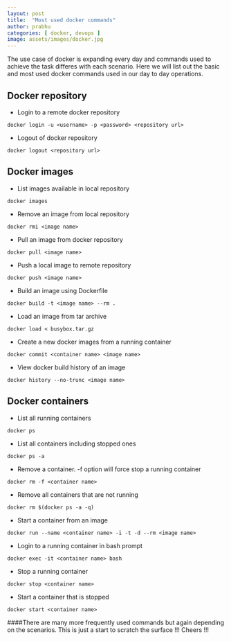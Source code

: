 ```yaml
---
layout: post
title:  "Most used docker commands"
author: prabhu
categories: [ docker, devops ]
image: assets/images/docker.jpg
---
```


The use case of docker is expanding every day and commands used to achieve the task differes with each scenario. Here we will list out the basic and most used docker commands used in our day to day operations.

## Docker repository

* Login to a remote docker repository

```
docker login -u <username> -p <password> <repository url>
```

* Logout of docker repository

```
docker logout <repository url>
```

## Docker images

* List images available in local repository

```
docker images
```

* Remove an image from local repository

```
docker rmi <image name>
```

* Pull an image from docker repository

```
docker pull <image name>
```

* Push a local image to remote repository
```
docker push <image name>
```

* Build an image using Dockerfile

```
docker build -t <image name> --rm .
```

* Load an image from tar archive

```
docker load < busybox.tar.gz
```

* Create a new docker images from a running container

```
docker commit <container name> <image name>
```

* View docker build history of an image

```
docker history --no-trunc <image name>
```

## Docker containers

* List all running containers

```
docker ps
```

* List all containers including stopped ones

```
docker ps -a
```

* Remove a container. -f option will force stop a running container 

```
docker rm -f <container name>
```

* Remove all containers that are not running

```
docker rm $(docker ps -a -q)
```

* Start a container from an image

```
docker run --name <container name> -i -t -d --rm <image name>
```

* Login to a running container in bash prompt

```
docker exec -it <container name> bash
```

* Stop a running container

```
docker stop <container name>
```

* Start a container that is stopped

```
docker start <container name>
```


####There are many more frequently used commands but again depending on the scenarios. This is just a start to scratch the surface !!! Cheers !!!